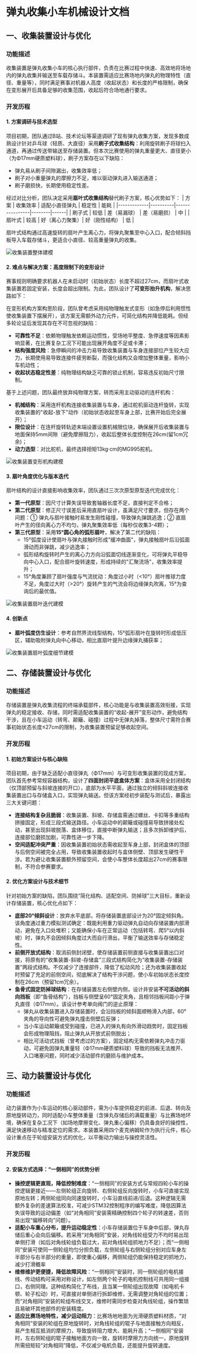# 弹丸收集小车机械设计文档
## 一、收集装置设计与优化
### 功能描述

收集装置是弹丸收集小车的核心执行部件，负责在比赛过程中快速、高效地将场地内的弹丸收集并输送至车载存储斗。本装置需适应比赛场地内弹丸的物理特性（直径、重量等），同时满足赛事对机器人高度（收起状态）和长度的严格限制，确保在变形展开后具备足够的收集范围，收起后符合场地通行要求。

### 开发历程
#### 1. 方案调研与技术选型

项目初期，团队通过B站、技术论坛等渠道调研了现有弹丸收集方案，发现多数成熟设计针对乒乓球（轻质、大直径）采用**刷子式收集结构**：利用旋转刷子将球扫入通道，再通过传送带输送至存储装置。但本次比赛使用的弹丸重量更大、直径更小（为Φ17mm硬质塑料球），刷子方案存在以下缺陷：
- 弹丸易从刷子间隙漏出，收集效率低；
- 刷子对小重量弹丸的摩擦力不足，难以驱动弹丸进入输送通道；
- 刷子磨损快，长期使用稳定性差。

经过对比分析，团队决定采用**扇叶式收集结构**替代刷子方案，核心优势如下：
| 方案        | 收集效率 | 适配小直径弹丸 | 稳定性 | 能耗 |
|-------------|----------|----------------|--------|------|
| 刷子式      | 较低     | 差（易漏球）   | 差（易磨损） | 中   |
| 扇叶式      | 较高     | 好（离心力聚集）| 好（刚性结构） | 低   |

扇叶式结构通过高速旋转的扇叶产生离心力，将弹丸聚集至中心入口，配合倾斜挡板导入车载存储斗，更适合小直径、较高重量弹丸的收集。

![收集装置整体建模](image/收集装置/收集装置整体建模.png)

#### 2. 难点与解决方案：高度限制下的变形设计
赛事规则明确要求机器人在未启动时（初始状态）长度不超过27cm，而扇叶式收集装置若固定安装，长度会超出限制。为此，团队设计了**可变形抬升机构**，解决思路如下：

在变形机构方案构思阶段，团队曾考虑采用纯物理触发式变形（如急停后利用惯性使收集装置下摆展开），该方案无需额外动力元件，可简化结构并降低能耗。但经多轮论证后发现其存在不可忽视的缺陷：
- **可靠性不足**：依赖物理触发依赖运动惯性，受场地平整度、急停速度等因素影响显著，在比赛复杂工况下可能出现展开角度不足或卡滞；
- **结构强度风险**：急停瞬间的冲击力易导致收集装置与车身连接部位产生较大应力，长期使用易导致连接件疲劳断裂，而强化结构又会增加整体重量，影响小车机动性；
- **收起状态稳定性差**：纯物理结构缺乏可靠的锁止机制，容易违反初始尺寸限制。

基于上述问题，团队最终放弃纯物理方案，转而采用主动驱动的连杆机构：
- **机械结构**：采用连杆机构连接收集装置与车身，通过舵机驱动连杆旋转，实现收集装置的"收起-放下"动作（初始状态收起至车身上部，比赛开始后完全展开）；
- **限位设计**：在连杆旋转轨迹末端设置设置机械限位块，确保展开后收集装置与地面保持5mm间隙（避免摩擦阻力），收起后整体长度控制在26cm(留1cm冗余)；
- **动力选型**：对比舵机，最终选择扭矩13kg·cm的MG995舵机。

![收集装置变形机构建模](image/收集装置/收集装置变形机构建模.png)

#### 3. 扇叶角度优化与版本迭代
扇叶结构的设计直接影响收集效率，团队通过三次次原型原型迭代完成优化： 
- **第一代原型**：因尺寸计算失误导致套轴器长度不足，直接判定不合格；
- **第二代原型**：修正尺寸误差后采用直扇叶设计，虽满足尺寸要求，但存在两个问题：① 弹丸与扇叶接触时易发生刚性碰撞，导致弹丸弹跳逃逸；② 直扇叶产生的径向离心力不均匀，弹丸聚集效率低（每秒仅收集3-4颗）；
- **第三代原型**：采用**15°圆心角的弧形扇叶**，解决了第二代的缺陷：
  - 15°弧度设计使扇叶与弹丸接触时形成"缓冲曲面"，弹丸接触扇叶后沿弧面滑动而非弹跳，减少逃逸率；
  - 弧形结构旋转时产生的离心力方向沿弧面切线逐渐变化，可将弹丸平稳导向中心入口，配合扇叶旋转速度，形成持续的"汇聚流场"，收集效率提升；
  - 15°角度兼顾了扇叶强度与气流扰动：角度过小时（<10°）扇叶推球力度不足，角度过大时（>20°）旋转产生的气流会将边缘弹丸吹离，15°为查询后的最优值。

![收集装置扇叶迭代建模](image/收集装置/收集装置扇叶迭代建模.png)

#### 4. 创新点
- **扇叶弧度仿生设计**：参考自然界流线型结构，15°弧形扇叶在旋转时形成低压区，辅助吸附弹丸向中心移动，相比直扇叶提升边缘弹丸捕获率；

![收集装置扇叶弧度细节建模](image/收集装置/收集装置扇叶弧度细节建模.png)

## 二、存储装置设计与优化
### 功能描述

存储装置是弹丸收集流程的终端承载部件，核心功能是与收集装置高效衔接，实现弹丸的稳定接收、存储，同时需适配收集装置的“收起-展开”变形动作，避免结构干涉，且在小车运动（转弯、颠簸、碰撞）过程中无弹丸掉落，整体尺寸需符合赛事初始状态长度≤27cm的限制，为收集装置预留足够收起空间。

### 开发历程
#### 1. 初始方案设计与核心缺陷

项目初期，由于缺乏适配小直径弹丸（Φ17mm）与可变形收集装置的现成方案，团队首先参考常规容器结构，设计了**四面封闭平底盒体方案**：盒体采用全封闭结构（仅顶部预留与斜坡连接的开口），底部为水平平面，通过独立的倾斜斜坡连接收集装置出口与存储盒入口，实现弹丸输送。但该方案经初步装配与测试后，暴露出三大关键问题：
- **连接结构复杂且脆弱**：收集装置、斜坡、存储盒需通过螺丝、卡扣等多重结构拼接固定，形成三段式输送路径。小车运动中的颠簸或碰撞易导致拼接处松动，甚至出现斜坡脱落、盒体移位，直接中断弹丸输送；且多次拆卸维护后，连接部位磨损加剧，可靠性进一步下降。
- **空间适配冲突严重**：因收集装置初始状态需收起至车身上部，封闭盒体的顶部与后侧空间被完全占用，导致收集装置收起时与盒体侧壁、顶部发生硬性干涉。若为避让收集装置额外预留空间，会使小车整体长度超出27cm的赛事限制，不符合参赛要求。

#### 2. 优化方案设计与技术细节
针对初始方案的缺陷，团队围绕“简化结构、适配空间、防掉球”三大目标，重新设计存储装置，核心优化点如下：
- **底部20°倾斜设计**：放弃水平底部，将存储装置底部设计为20°固定倾斜角。该角度通过重力模拟测试确定：既能利用重力驱动弹丸自动向存储装置内部滑动，避免在入口处堆积；又能确保小车在正常运动（包括转弯、爬5°以内斜坡）时，弹丸不会因倾斜角度过大而自行滑出，平衡了输送效率与存储稳定性。
- **前侧开放式结构**：取消前侧封闭壁，使存储装置前侧直接与收集装置出口对接，将原有的“收集装置-斜坡-存储盒”三段式结构简化为“收集装置-存储装置”两段式结构。不仅减少了连接部件，降低了松动风险；还为收集装置收起时预留了充足的前侧空间，彻底解决了结构干涉问题，使小车初始状态长度控制在26cm（预留1cm冗余）。
- **鱼骨式固定防掉球结构**：在存储装置左右侧壁内侧，设计并安装**不可活动的斜向挡板**（即“鱼骨结构”），挡板与侧壁呈60°固定夹角，且相邻挡板间距小于弹丸直径（Φ17mm）。该设计参考单向阀门的逆止原理：
  - 弹丸从收集装置进入存储装置时，会沿挡板的倾斜面顺畅滑入内部，60°夹角的导向性可避免弹丸撞击侧壁后反弹；
  - 当小车运动颠簸或受到碰撞，已进入的弹丸有向外滑动趋势时，固定挡板会形成物理阻挡，阻止弹丸从开放式前侧脱出；
  - 相比可活动式挡板（曾考虑过的方案），固定结构无需依赖弹丸冲击力驱动，可避免因弹丸重量轻（Φ17mm硬质塑料球）导致的挡板无法推开、入口堵塞问题，同时减少活动部件的磨损与维护成本。

## 三、动力装置设计与优化
### 功能描述

动力装置作为小车运动的核心驱动部件，需为小车提供稳定的前进、后退、转向及原地旋转动力，同时适配小车整体重量（含弹丸存储后的满载重量）与比赛场地环境，确保在复杂工况下（如场地摩擦变化、弹丸重心偏移）仍具备良好的操控性，满足快速移动与精准定位的需求。本装置采用四个麦克纳姆轮作为执行元件，核心设计重点在于轮组安装方式的优化，以平衡动力输出与操控灵活性。

### 开发历程
#### 2. 安装方式选择：“一侧相同”的优势分析
- **操控逻辑更直观，降低控制难度**：“一侧相同”的安装方式与常规四轮小车的操控逻辑更接近——左侧轮组正向旋转、右侧轮组反向旋转时，小车可直接实现原地左转；两侧轮组同向同速旋转时，小车沿直线前进/后退。这种逻辑无需额外复杂的差速算法校准，可减少STM32控制程序的编写难度，降低因算法失误导致的运动偏差（如“对角相同”安装需精确控制四个轮子的转速差，否则易出现“偏移转向”问题）。
- **适配小车重心分布，提升运动稳定性**：小车存储装置位于车身中后部，弹丸存储后重心会向后偏移。若采用“对角相同”安装，对角线轮组受力不均时易出现单侧打滑（如后对角线轮组负载过大，前对角线轮组抓地力不足）；而“一侧相同”安装可使同一侧轮组均匀分担负载，左侧轮组与右侧轮组分别对应车身左半部分与右半部分的重量，即使重心偏移，两侧轮组仍能保持稳定的抓地力，减少打滑概率
- **维修维护更便捷，降低故障风险**：“一侧相同”安装时，同一侧轮组的电机接线、传动结构可采用对称设计，如左侧两个轮子的电机控制线可共用同一组接口，右侧同理。这种结构简化了布线，且当某一侧轮组出现故障（如电机卡顿、轮子松动）时，可直接对单侧进行拆卸维修，无需调整对角轮组的位置；而“对角相同”安装的轮组布线交叉，维修时需同步检查对角线轮组，操作繁琐且易破坏其他部件的安装精度。
- **适应比赛场地特性，减少运动阻力**：比赛场地地面为光滑硬质塑料材质，“对角相同”安装的轮组在原地旋转时，对角线轮组的辊子与地面接触方向相反，易产生相互抵消的摩擦力，导致旋转阻力增大、能耗升高；“一侧相同”安装时，左右侧轮组的辊子接触地面方向一致，旋转时摩擦力方向统一，原地旋转所需扭矩较“对角相同”降低，不仅减少电机负载，还能提升旋转速度。
